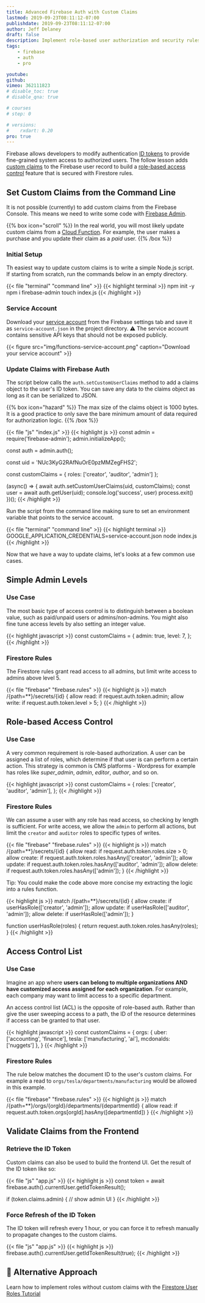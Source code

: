 ```yaml
---
title: Advanced Firebase Auth with Custom Claims
lastmod: 2019-09-23T08:11:12-07:00
publishdate: 2019-09-23T08:11:12-07:00
author: Jeff Delaney
draft: false
description: Implement role-based user authorization and security rules by adding custom claims to the Firebase Auth ID token. 
tags: 
    - firebase
    - auth
    - pro

youtube: 
github: 
vimeo: 362111823
# disable_toc: true
# disable_qna: true

# courses
# step: 0

# versions:
#    rxdart: 0.20
pro: true
---
```


Firebase allows developers to modify authentication [ID tokens](https://firebase.google.com/docs/auth/admin/verify-id-tokens) to provide fine-grained system access to authorized users. The follow lesson adds [custom claims](https://firebase.google.com/docs/auth/admin/custom-claims) to the Firebase user record to build a [role-based access control](https://en.wikipedia.org/wiki/Role-based_access_control) feature that is secured with Firestore rules. 


## Set Custom Claims from the Command Line

It is not possible (currently) to add custom claims from the Firebase Console. This means we need to write some code with [Firebase Admin](https://firebase.google.com/docs/admin/setup). 

{{% box icon="scroll" %}}
In the real world, you will most likely update custom claims from a [Cloud Function](https://fireship.io/courses/cloud-functions/). For example, the user makes a purchase and you update their claim as a *paid* user. 
{{% /box %}}


### Initial Setup

Th easiest way to update custom claims is to write a simple Node.js script. If starting from scratch, run the commands below in an empty directory. 

{{< file "terminal" "command line" >}}
{{< highlight terminal >}}
npm init -y
npm i firebase-admin
touch index.js
{{< /highlight >}}


### Service Account

Download your [service account](https://firebase.google.com/docs/admin/setup#initialize_the_sdk) from the Firebase settings tab and save it as `service-account.json` in the project directory. ⚠️ The service account contains sensitive API keys that should not be exposed publicly.

{{< figure src="img/functions-service-account.png" caption="Download your service account" >}}

### Update Claims with Firebase Auth

The script below calls the `auth.setCustomUserClaims` method to add a claims object to the user's ID token. You can save any data to the claims object as long as it can be serialized to JSON. 

{{% box icon="hazard" %}}
The max size of the claims object is 1000 bytes. It is a good practice to only save the bare minimum amount of data required for authorization logic.
{{% /box %}}

{{< file "js" "index.js" >}}
{{< highlight js >}}
const admin = require('firebase-admin');
admin.initializeApp();

const auth = admin.auth();

const uid = 'NUc3KyG2RAfNuOrE0pzMMZegFHS2';

const customClaims = {
    roles: ['creator', 'auditor', 'admin']
};

(async() => {
    await auth.setCustomUserClaims(uid, customClaims);
    const user = await auth.getUser(uid); 
    console.log('success', user)
    process.exit()
})();
{{< /highlight >}}

Run the script from the command line making sure to set an environment variable that points to the service account. 

{{< file "terminal" "command line" >}}
{{< highlight terminal >}}
GOOGLE_APPLICATION_CREDENTIALS=service-account.json 
node index.js
{{< /highlight >}}

Now that we have a way to update claims, let's looks at a few common use cases. 

## Simple Admin Levels

### Use Case

The most basic type of access control is to distinguish between a boolean value, such as paid/unpaid users or admins/non-admins. You might also fine tune access levels by also setting an integer value. 

{{< highlight javascript >}}
const customClaims = {
    admin: true,
    level: 7,
};
{{< /highlight >}}

### Firestore Rules

The Firestore rules grant read access to all admins, but limit write access to admins above level 5. 

{{< file "firebase" "firebase.rules" >}}
{{< highlight js >}}
    match /{path=**}/secrets/{id} {
      allow read: if request.auth.token.admin;
      allow write: if request.auth.token.level > 5;
    }
{{< /highlight >}}


## Role-based Access Control

### Use Case

A very common requirement is role-based authorization. A user can be assigned a list of roles, which determine if that user is can perform a certain action. This strategy is common is CMS platforms - Wordpress for example has roles like *super_admin*, *admin*, *editor*, *author*, and so on. 

{{< highlight javascript >}}
const customClaims = {
    roles: ['creator', 'auditor', 'admin'],
};
{{< /highlight >}}

### Firestore Rules

We can assume a user with any role has read access, so checking by length is sufficient. For write access, we allow the `admin` to perform all actions, but limit the `creator` and `auditor` roles to specific types of writes. 

{{< file "firebase" "firebase.rules" >}}
{{< highlight js >}}
match /{path=**}/secrets/{id} {
    allow read: if request.auth.token.roles.size > 0;
    allow create: if request.auth.token.roles.hasAny(['creator', 'admin']);
    allow update: if request.auth.token.roles.hasAny(['auditor', 'admin']);
    allow delete: if request.auth.token.roles.hasAny(['admin']);
}
{{< /highlight >}}

Tip: You could make the code above more concise my extracting the logic into a rules function. 

{{< highlight js >}}
match /{path=**}/secrets/{id} {
    allow create: if userHasRole(['creator', 'admin']);
    allow update: if userHasRole(['auditor', 'admin']);
    allow delete: if userHasRole(['admin']);
}


function userHasRole(roles) {
    return request.auth.token.roles.hasAny(roles);
}
{{< /highlight >}}


## Access Control List

### Use Case

Imagine an app where **users can belong to multiple organizations AND have customized access assigned for each organization**. For example, each company may want to limit access to a specific department. 

An access control list (ACL) is the opposite of role-based auth. Rather than give the user sweeping access to a path, the ID of the resource determines if access can be granted to that user. 


{{< highlight javascript >}}
const customClaims = {
    orgs: { 
        uber: ['accounting', 'finance'], 
        tesla: ['manufacturing', 'ai'],
        mcdonalds: ['nuggets']
    },
}
{{< /highlight >}}

### Firestore Rules

The rule below matches the document ID to the user's custom claims. For example a read to `orgs/tesla/departments/manufacturing` would be allowed in this example. 

{{< file "firebase" "firebase.rules" >}}
{{< highlight js >}}
    match /{path=**}/orgs/{orgId}/departments/{departmentId} {
      allow read: if request.auth.token.orgs[orgId].hasAny([departmentId])
    }
{{< /highlight >}}

## Validate Claims from the Frontend

### Retrieve the ID Token

Custom claims can also be used to build the frontend UI. Get the result of the ID token like so:

{{< file "js" "app.js" >}}
{{< highlight js >}}
const token = await firebase.auth().currentUser.getIdTokenResult();

if (token.claims.admin) {
    // show admin UI
}
{{< /highlight >}}

### Force Refresh of the ID Token

The ID token will refresh every 1 hour, or you can force it to refresh manually to propagate changes to the custom claims. 

{{< file "js" "app.js" >}}
{{< highlight js >}}
firebase.auth().currentUser.getIdTokenResult(true);
{{< /highlight >}}

## 👀 Alternative Approach
 Learn how to implement roles without custom claims with the [Firestore User Roles Tutorial](https://angularfirebase.com/lessons/role-based-authorization-with-firestore-nosql-and-angular-5/)




